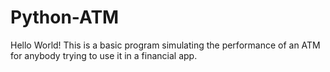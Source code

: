 # Python-ATM
Hello World! This is a basic program simulating the performance of an ATM for anybody trying to use it in a financial app.
